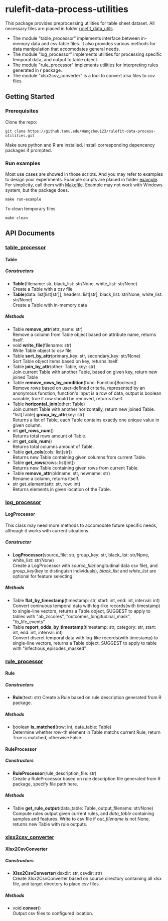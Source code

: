 # rulefit-data-process-utilities

This package provides preprocessing utilities for table sheet dataset. All necessary files are placed in folder [rulefit_data_utils](https://github.tamu.edu/Wangzhou123/rulefit-data-process-utilities/tree/master/rulefit_data_utils).

* The module "table_processor" implements interface between in-memory data and csv table files. It also provides various methods for data manipulation that accomodates general needs. 
* The module "log_processor" implements utilities for processing specific temporal data, and output to table object.
* The module "rule_processor" implements utilities for interpreting rules generated in r package.
* The module "xlsx2csv_converter" is a tool to convert xlsx files to csv files

## Getting Started

### Prerequisites

Clone the repo:

```
git clone https://github.tamu.edu/Wangzhou123/rulefit-data-process-utilities.git
```
Make sure python and R are installed. Install corresponding depencency packages if prompted.

### Run examples

Most use cases are showed in those scripts. And you may refer to examples to design your experiments. Example scripts are placed in folder [example](https://github.tamu.edu/Wangzhou123/rulefit-data-process-utilities/tree/master/example). 
For simplicity, call them with [Makefile](https://github.tamu.edu/Wangzhou123/rulefit-data-process-utilities/blob/master/Makefile). Example may not work with Windows system, but the package does.
```
make run-example
```

To clean temporary files
```
make clean
```
## API Documents

### [table_processor](https://github.tamu.edu/Wangzhou123/rulefit-data-process-utilities/blob/master/rulefit_data_utils/table_processor.py)

#### Table

##### Constructors
* **Table**(filename: str, black_list: str/None, white_list: str/None)  
Create a Table with a csv file  
* **Table**(data: list[list[str]], headers: list[str], black_list: str/None, white_list: str/None)  
Create a Table with in-memory data  

##### Methods
* Table **remove_attr**(attr_name: str)  
Remove a column from Table object based on attribute name, returns itself.  
* void **write_file**(filename: str)  
Write Table object to csv file  
* Table **sort_by_attr**(primary_key: str, secondary_key: str/None)  
Sort Table object items based on key, returns itself.  
* Table **join_by_attr**(other: Table, key: str)  
Join current Table with another Table, based on given key, return new joined Table  
* Table **remove_rows_by_condition**(func: Function[Boolean])  
Remove rows based on user-defined criteria, represented by an anonymous function, function's input is a row of data, output is boolean variable, true if row should be removed, returns itself.  
* Table **horizontal_join**(other: Table)  
Join current Table with another horizontally, return new joined Table.  
*list[Table] **group_by_attr**(key: str)  
Returns a list of Table, each Table contains exactly one unique value in given column.  
* int **get_rows_num**()  
Returns total rows amount of Table.  
* int **get_cols_num**()  
Returns total columns amount of Table.  
* Table **get_cols**(cols: list[str])  
Returns new Table containing given columns from current Table.  
* Table **get_rows**(rows: list[int])  
Returns new Table containing given rows from current Table.  
* Table **remove_attr**(oldname: str, newname: str)  
Rename a column, returns itself.  
* str get_element(attr: str, row: int)  
Returns elements in given location of the Table.  

### [log_processor](https://github.tamu.edu/Wangzhou123/rulefit-data-process-utilities/blob/master/rulefit_data_utils/log_processor.py)

#### LogProcessor

This class may need more methods to accomodate future specific needs, although it works with current situations.

##### Constructor
* **LogProcessor**(source_file: str, group_key: str, black_list: str/Npne, white_list: str/None)  
Create a LogProcessor with *source_file*(longitudinal data csv file), and *group_key*(key to distinguish individuals), *black_list* and *white_list* are optional for feature selecting.  

##### Methods
* Table **flat_by_timestamp**(timestamp: str, start: int, end: int, interval: int)  
Convert coninuous temporal data with log-like records(with timestamp) to single-line vectors, returns a Table object, SUGGEST to apply to tables with "ab_zscores", "outcomes_longitudinal_mask", "tb_life_events"  
* Table **report_odds_by_timestamp**(timestamp: str, category: str, start: int, end: int, interval: int)  
Convert discret temporal data with log-like records(with timestamp) to single-line vectors, returns a Table object, SUGGEST to apply to table with "infectious_episodes_masked"  

### [rule_processor](https://github.tamu.edu/Wangzhou123/rulefit-data-process-utilities/blob/master/rulefit_data_utils/rule_processor.py)

#### Rule

##### Constructors
* **Rule**(text: str)
Create a Rule based on rule description generated from R package.

##### Methods
* boolean **is_matched**(row: int, data_table: Table)  
Determine whether *row*-th element in Table matchs current Rule, return True is matched, otherwise False.  

#### RuleProcessor

##### Constructors
* **RuleProcessor**(rule_description_file: str)  
Create a RuleProcessor based on rule description file generated from R package, specify file path here.  

##### Methods
* Table **get_rule_output**(data_table: Table, output_filename: str/None)  
Compute rules output given current rules, and *data_table* containing samples and features. Write to csv file if *out_filename* is not None, returns new Table with rule outputs.  

### [xlsx2csv_converter](https://github.tamu.edu/Wangzhou123/rulefit-data-process-utilities/blob/master/rulefit_data_utils/xlsx2csv_converter.py)

#### Xlsx2CsvConverter

##### Constructors

* **Xlsx2CsvConverter**(xlsxdir: str, csvdir: str)  
Create Xlsx2CsvConverter based on source directory containing all xlsx file, and target directory to place csv files.  

##### Methods
* void **conver**()  
Output csv files to configured location.


